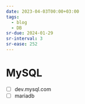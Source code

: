 ```yaml
---
date: 2023-04-03T00:00+03:00
tags:
  - blog
  - DB
sr-due: 2024-01-29
sr-interval: 3
sr-ease: 252
---
```


# MySQL

- [ ] dev.mysql.com
- [ ] mariadb
